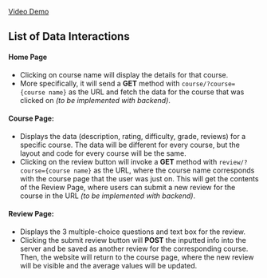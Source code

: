 [Video Demo](https://drive.google.com/file/d/1NmaaKDnNMT0B85dYObW3LAlH2sz7EG0Q/view?usp=sharing)

## List of Data Interactions

#### Home Page
- Clicking on course name will display the details for that course.
- More specifically, it will send a **GET** method with `course/?course={course name}` as the URL and fetch the data for the course that was clicked on *(to be implemented with backend)*.

#### Course Page:
- Displays the data (description, rating, difficulty, grade, reviews) for a specific course. The data will be different for every course, but the layout and code for every course will be the same.
- Clicking on the review button will invoke a **GET** method with `review/?course={course name}` as the URL, where the course name corresponds with the course page that the user was just on. This will get the contents of the Review Page, where users can submit a new review for the course in the URL *(to be implemented with backend)*.

#### Review Page:
- Displays the 3 multiple-choice questions and text box for the review.
- Clicking the submit review button will **POST** the inputted info into the server and be saved as another review for the corresponding course. Then, the website will return to the course page, where the new review will be visible and the average values will be updated.